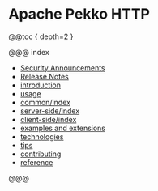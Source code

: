 # Apache Pekko HTTP

@@toc { depth=2 }

@@@ index

* [Security Announcements](security.md)
* [Release Notes](release-notes/index.md)
* [introduction](introduction.md)
* [usage](usage.md)
* [common/index](common/index.md)
* [server-side/index](server-side/index.md)
* [client-side/index](client-side/index.md)
* [examples and extensions](examples-and-extensions.md)
* [technologies](technologies.md)
* [tips](tipsandtricks.md)
* [contributing](contributing.md)
* [reference](reference.md)

@@@
